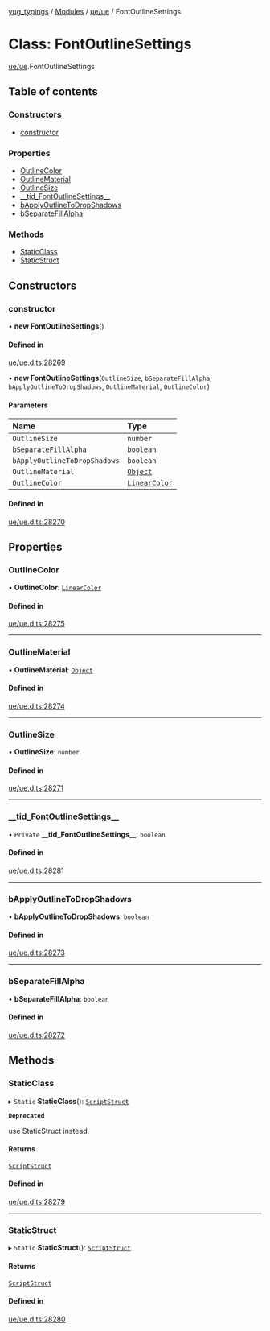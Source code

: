 [yug_typings](../README.md) / [Modules](../modules.md) / [ue/ue](../modules/ue_ue.md) / FontOutlineSettings

# Class: FontOutlineSettings

[ue/ue](../modules/ue_ue.md).FontOutlineSettings

## Table of contents

### Constructors

- [constructor](ue_ue.FontOutlineSettings.md#constructor)

### Properties

- [OutlineColor](ue_ue.FontOutlineSettings.md#outlinecolor)
- [OutlineMaterial](ue_ue.FontOutlineSettings.md#outlinematerial)
- [OutlineSize](ue_ue.FontOutlineSettings.md#outlinesize)
- [\_\_tid\_FontOutlineSettings\_\_](ue_ue.FontOutlineSettings.md#__tid_fontoutlinesettings__)
- [bApplyOutlineToDropShadows](ue_ue.FontOutlineSettings.md#bapplyoutlinetodropshadows)
- [bSeparateFillAlpha](ue_ue.FontOutlineSettings.md#bseparatefillalpha)

### Methods

- [StaticClass](ue_ue.FontOutlineSettings.md#staticclass)
- [StaticStruct](ue_ue.FontOutlineSettings.md#staticstruct)

## Constructors

### constructor

• **new FontOutlineSettings**()

#### Defined in

[ue/ue.d.ts:28269](https://github.com/YugMetaverse/yug_typings/blob/25cad34/ue/ue.d.ts#L28269)

• **new FontOutlineSettings**(`OutlineSize`, `bSeparateFillAlpha`, `bApplyOutlineToDropShadows`, `OutlineMaterial`, `OutlineColor`)

#### Parameters

| Name | Type |
| :------ | :------ |
| `OutlineSize` | `number` |
| `bSeparateFillAlpha` | `boolean` |
| `bApplyOutlineToDropShadows` | `boolean` |
| `OutlineMaterial` | [`Object`](ue_ue.Object.md) |
| `OutlineColor` | [`LinearColor`](ue_ue_s.LinearColor.md) |

#### Defined in

[ue/ue.d.ts:28270](https://github.com/YugMetaverse/yug_typings/blob/25cad34/ue/ue.d.ts#L28270)

## Properties

### OutlineColor

• **OutlineColor**: [`LinearColor`](ue_ue_s.LinearColor.md)

#### Defined in

[ue/ue.d.ts:28275](https://github.com/YugMetaverse/yug_typings/blob/25cad34/ue/ue.d.ts#L28275)

___

### OutlineMaterial

• **OutlineMaterial**: [`Object`](ue_ue.Object.md)

#### Defined in

[ue/ue.d.ts:28274](https://github.com/YugMetaverse/yug_typings/blob/25cad34/ue/ue.d.ts#L28274)

___

### OutlineSize

• **OutlineSize**: `number`

#### Defined in

[ue/ue.d.ts:28271](https://github.com/YugMetaverse/yug_typings/blob/25cad34/ue/ue.d.ts#L28271)

___

### \_\_tid\_FontOutlineSettings\_\_

• `Private` **\_\_tid\_FontOutlineSettings\_\_**: `boolean`

#### Defined in

[ue/ue.d.ts:28281](https://github.com/YugMetaverse/yug_typings/blob/25cad34/ue/ue.d.ts#L28281)

___

### bApplyOutlineToDropShadows

• **bApplyOutlineToDropShadows**: `boolean`

#### Defined in

[ue/ue.d.ts:28273](https://github.com/YugMetaverse/yug_typings/blob/25cad34/ue/ue.d.ts#L28273)

___

### bSeparateFillAlpha

• **bSeparateFillAlpha**: `boolean`

#### Defined in

[ue/ue.d.ts:28272](https://github.com/YugMetaverse/yug_typings/blob/25cad34/ue/ue.d.ts#L28272)

## Methods

### StaticClass

▸ `Static` **StaticClass**(): [`ScriptStruct`](ue_ue.ScriptStruct.md)

**`Deprecated`**

use StaticStruct instead.

#### Returns

[`ScriptStruct`](ue_ue.ScriptStruct.md)

#### Defined in

[ue/ue.d.ts:28279](https://github.com/YugMetaverse/yug_typings/blob/25cad34/ue/ue.d.ts#L28279)

___

### StaticStruct

▸ `Static` **StaticStruct**(): [`ScriptStruct`](ue_ue.ScriptStruct.md)

#### Returns

[`ScriptStruct`](ue_ue.ScriptStruct.md)

#### Defined in

[ue/ue.d.ts:28280](https://github.com/YugMetaverse/yug_typings/blob/25cad34/ue/ue.d.ts#L28280)
